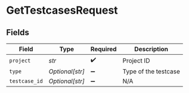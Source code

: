 # GetTestcasesRequest


## Fields

| Field                | Type                 | Required             | Description          |
| -------------------- | -------------------- | -------------------- | -------------------- |
| `project`            | *str*                | :heavy_check_mark:   | Project ID           |
| `type`               | *Optional[str]*      | :heavy_minus_sign:   | Type of the testcase |
| `testcase_id`        | *Optional[str]*      | :heavy_minus_sign:   | N/A                  |